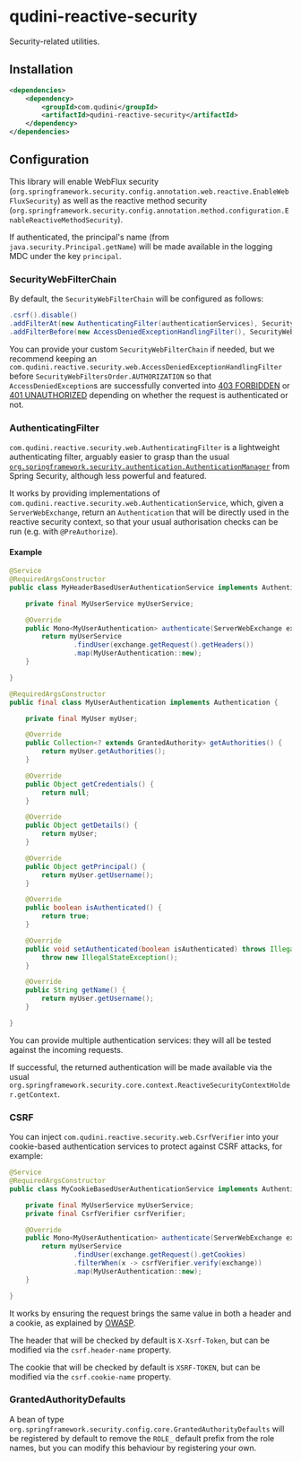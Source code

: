 # qudini-reactive-security

Security-related utilities.

## Installation

```xml
<dependencies>
    <dependency>
        <groupId>com.qudini</groupId>
        <artifactId>qudini-reactive-security</artifactId>
    </dependency>
</dependencies>
```

## Configuration

This library will enable WebFlux security (`org.springframework.security.config.annotation.web.reactive.EnableWebFluxSecurity`) as well as the reactive method security (`org.springframework.security.config.annotation.method.configuration.EnableReactiveMethodSecurity`).

If authenticated, the principal's name (from `java.security.Principal.getName`) will be made available in the logging MDC under the key `principal`.

### SecurityWebFilterChain

By default, the `SecurityWebFilterChain` will be configured as follows:

```java
.csrf().disable()
.addFilterAt(new AuthenticatingFilter(authenticationServices), SecurityWebFiltersOrder.AUTHENTICATION)
.addFilterBefore(new AccessDeniedExceptionHandlingFilter(), SecurityWebFiltersOrder.AUTHORIZATION)
```

You can provide your custom `SecurityWebFilterChain` if needed, but we recommend keeping an `com.qudini.reactive.security.web.AccessDeniedExceptionHandlingFilter` before `SecurityWebFiltersOrder.AUTHORIZATION` so that `AccessDeniedException`s are successfully converted into [403 FORBIDDEN](https://developer.mozilla.org/en-US/docs/Web/HTTP/Status/403) or [401 UNAUTHORIZED](https://developer.mozilla.org/en-US/docs/Web/HTTP/Status/401) depending on whether the request is authenticated or not.

### AuthenticatingFilter

`com.qudini.reactive.security.web.AuthenticatingFilter` is a lightweight authenticating filter, arguably easier to grasp than the usual [`org.springframework.security.authentication.AuthenticationManager`](https://spring.io/guides/topicals/spring-security-architecture) from Spring Security, although less powerful and featured.

It works by providing implementations of `com.qudini.reactive.security.web.AuthenticationService`, which, given a `ServerWebExchange`, return an `Authentication` that will be directly used in the reactive security context, so that your usual authorisation checks can be run (e.g. with `@PreAuthorize`).

#### Example

```java
@Service
@RequiredArgsConstructor
public class MyHeaderBasedUserAuthenticationService implements AuthenticationService<MyUserAuthentication> {

    private final MyUserService myUserService;

    @Override
    public Mono<MyUserAuthentication> authenticate(ServerWebExchange exchange) {
        return myUserService
                .findUser(exchange.getRequest().getHeaders())
                .map(MyUserAuthentication::new);
    }

}
```

```java
@RequiredArgsConstructor
public final class MyUserAuthentication implements Authentication {

    private final MyUser myUser;

    @Override
    public Collection<? extends GrantedAuthority> getAuthorities() {
        return myUser.getAuthorities();
    }

    @Override
    public Object getCredentials() {
        return null;
    }

    @Override
    public Object getDetails() {
        return myUser;
    }

    @Override
    public Object getPrincipal() {
        return myUser.getUsername();
    }

    @Override
    public boolean isAuthenticated() {
        return true;
    }

    @Override
    public void setAuthenticated(boolean isAuthenticated) throws IllegalArgumentException {
        throw new IllegalStateException();
    }

    @Override
    public String getName() {
        return myUser.getUsername();
    }

}
```

You can provide multiple authentication services: they will all be tested against the incoming requests.

If successful, the returned authentication will be made available via the usual `org.springframework.security.core.context.ReactiveSecurityContextHolder.getContext`.

### CSRF

You can inject `com.qudini.reactive.security.web.CsrfVerifier` into your cookie-based authentication services to protect against CSRF attacks, for example:

```java
@Service
@RequiredArgsConstructor
public class MyCookieBasedUserAuthenticationService implements AuthenticationService<MyUserAuthentication> {

    private final MyUserService myUserService;
    private final CsrfVerifier csrfVerifier;

    @Override
    public Mono<MyUserAuthentication> authenticate(ServerWebExchange exchange) {
        return myUserService
                .findUser(exchange.getRequest().getCookies)
                .filterWhen(x -> csrfVerifier.verify(exchange))
                .map(MyUserAuthentication::new);
    }

}
```

It works by ensuring the request brings the same value in both a header and a cookie, as explained by [OWASP](https://cheatsheetseries.owasp.org/cheatsheets/Cross-Site_Request_Forgery_Prevention_Cheat_Sheet.html#double-submit-cookie).

The header that will be checked by default is `X-Xsrf-Token`, but can be modified via the `csrf.header-name` property.

The cookie that will be checked by default is `XSRF-TOKEN`, but can be modified via the `csrf.cookie-name` property.

### GrantedAuthorityDefaults

A bean of type `org.springframework.security.config.core.GrantedAuthorityDefaults` will be registered by default to remove the `ROLE_` default prefix from the role names, but you can modify this behaviour by registering your own.
